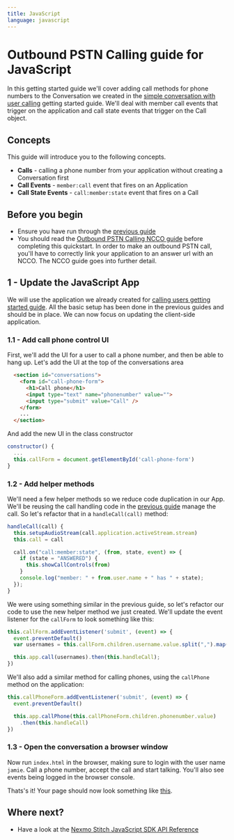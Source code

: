 ```yaml
---
title: JavaScript
language: javascript
---
```


# Outbound PSTN Calling guide for JavaScript

In this getting started guide we'll cover adding call methods for phone numbers to the Conversation we created in the [simple conversation with user calling](/stitch/in-app-voice/guides/calling-users/javascript) getting started guide. We'll deal with member call events that trigger on the application and call state events that trigger on the Call object.

## Concepts

This guide will introduce you to the following concepts.

- **Calls** - calling a phone number from your application without creating a Conversation first
- **Call Events** - `member:call` event that fires on an Application
- **Call State Events** - `call:member:state` event that fires on a Call

## Before you begin

- Ensure you have run through the [previous guide](/stitch/in-app-voice/guides/calling-users/javascript)
- You should read the [Outbound PSTN Calling NCCO guide](/stitch/in-app-voice/ncco-guide) before completing this quickstart. In order to make an outbound PSTN call, you'll have to correctly link your application to an answer url with an NCCO. The NCCO guide goes into further detail.


## 1 - Update the JavaScript App

We will use the application we already created for [calling users getting started guide](/stitch/in-app-voice/guides/calling-users/javascript). All the basic setup has been done in the previous guides and should be in place. We can now focus on updating the client-side application.

### 1.1 - Add call phone control UI

First, we'll add the UI for a user to call a phone number, and then be able to hang up. Let's add the UI at the top of the conversations area

```html
  <section id="conversations">
    <form id="call-phone-form">
      <h1>Call phone</h1>
      <input type="text" name="phonenumber" value="">
      <input type="submit" value="Call" />
    </form>
    ...
  </section>
```

And add the new UI in the class constructor

```javascript
constructor() {
  ...
  this.callForm = document.getElementById('call-phone-form')
}
```


### 1.2 - Add helper methods

We'll need a few helper methods so we reduce code duplication in our App. We'll be reusing the call handling code in the [previous guide](/stitch/in-app-voice/guides/calling-users/javascript) manage the call. So let's refactor that in a `handleCall(call)` method:

```javascript
handleCall(call) {
  this.setupAudioStream(call.application.activeStream.stream)
  this.call = call

  call.on("call:member:state", (from, state, event) => {
    if (state = "ANSWERED") {
      this.showCallControls(from)
    }
    console.log("member: " + from.user.name + " has " + state);
  });
}
```

We were using something similar in the previous guide, so let's refactor our code to use the new helper method we just created. We'll update the event listener for the `callForm` to look something like this:

```javascript
this.callForm.addEventListener('submit', (event) => {
  event.preventDefault()
  var usernames = this.callForm.children.username.value.split(",").map(username => username.trim())

  this.app.call(usernames).then(this.handleCall);
})
```

We'll also add a similar method for calling phones, using the `callPhone` method on the application:

```javascript
this.callPhoneForm.addEventListener('submit', (event) => {
  event.preventDefault()

  this.app.callPhone(this.callPhoneForm.children.phonenumber.value)
    .then(this.handleCall)
})
```

### 1.3 - Open the conversation a browser window

Now run `index.html` in the browser, making sure to login with the user name `jamie`. Call a phone number, accept the call and start talking. You'll also see events being logged in the browser console.

Thats's it! Your page should now look something like [this](https://github.com/Nexmo/conversation-js-quickstart/blob/master/examples/calling-phones/index.html).

## Where next?

- Have a look at the <a href="/sdk/stitch/javascript/" target="_blank">Nexmo Stitch JavaScript SDK API Reference</a>
